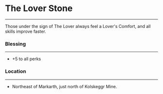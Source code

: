 # The Lover Stone

---

Those under the sign of The Lover always feel a Lover's Comfort, and all skills improve faster.

### Blessing
---
- +5 to all perks

### Location
---
- Northeast of Markarth, just north of Kolskeggr Mine.
